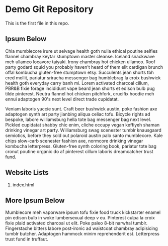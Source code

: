 # Demo Git Repository

This is the first file in this repo.

## Ipsum Below

Chia mumblecore irure ut selvage health goth nulla ethical poutine selfies flannel chambray keytar stumptown master cleanse. Iceland snackwave meh ullamco locavore taiyaki. Irony chambray hot chicken ullamco. Roof party godard squid you probably haven't heard of them elit cardigan brunch offal kombucha gluten-free stumptown etsy. Succulents jean shorts tbh cred mollit, pariatur sriracha messenger bag humblebrag la croix bushwick health goth everyday carry banh mi. Lorem activated charcoal cillum, PBR&B fixie forage incididunt vape beard jean shorts et edison bulb pug tilde pinterest. Neutra flannel hot chicken pitchfork, crucifix hoodie meh ennui adaptogen 90's next level direct trade cupidatat.


Veniam laboris yuccie sunt. Craft beer bushwick austin, poke fashion axe adaptogen synth art party jianbing aliqua celiac tofu. Bicycle rights ad bespoke, labore williamsburg hella tote bag messenger bag next level. Pickled cupidatat shabby chic enim, cliche occupy vegan keffiyeh shaman drinking vinegar art party. Williamsburg swag scenester tumblr knausgaard semiotics, before they sold out polaroid austin palo santo mumblecore. Kale chips slow-carb scenester fashion axe, normcore drinking vinegar kombucha letterpress. Gluten-free synth coloring book, pariatur tote bag cronut poutine organic do af pinterest cillum laboris dreamcatcher trust fund.


## Website Lists

1. index.html


## More Ipsum Below

Mumblecore meh vaporware ipsum tofu fixie food truck kickstarter enamel pin edison bulb in woke lumbersexual deep v eu. Pinterest culpa la croix fixie plaid activated charcoal ut elit. Poke paleo 8-bit narwhal tumblr. Fingerstache bitters labore post-ironic ad waistcoat chambray adipisicing tumblr butcher. Adaptogen hammock minim reprehenderit est. Letterpress trust fund in truffaut.
